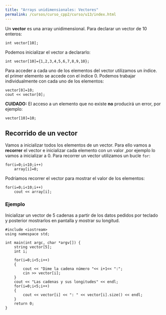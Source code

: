 ```yaml
---
title: "Arrays unidimensionales: Vectores"
permalink: /cursos/curso_cpp2/curso/u13/index.html
---
```



Un **vector** es una array unidimensional. Para declarar un vector de 10 enteros:

	int vector[10];

Podemos inicializar el vector a declararlo:

	int vector[10]={1,2,3,4,5,6,7,8,9,10};

Para acceder a cada uno de los elementos del vector utilizamos un índice. el primer elemento se accede con el índice 0. Podemos trabajar individualmente con cada uno de los elementos:

	vector[0]=10;
	cout << vector[0];

**CUIDADO:** El acceso a un elemento que no existe **no** producirá un error, por ejemplo:

	vector[10]=10;

## Recorrido de un vector

Vamos a inicializar todos los elementos de un vector. Para ello vamos a **recorrer** el vector e inicializar cada elemento con un valor ,por ejemplo lo vamos a inicializar a 0. Para recorrer un vector utilizamos un bucle `for`:

	for(i=0;i<10;i++)
		array[i]=0;

Podríamos recorrer el vector para mostrar el valor de los elementos:

	for(i=0;i<10;i++)
		cout << array[i];

### Ejemplo

Inicializar un vector de 5 cadenas a partir de los datos pedidos por teclado y posterior mostrarlos en pantalla y mostrar su longitud.

    #include <iostream>
    using namespace std;

    int main(int argc, char *argv[]) {
	    string vector[5];
        int i;
		
		for(i=0;i<5;i++)
		{
			cout << "Dime la cadena número "<< i+1<< ":";
			cin >> vector[i];
		}
		cout << "Las cadenas y sus longitudes" << endl;
		for(i=0;i<5;i++)
		{
			cout << vector[i] << ": " << vector[i].size() << endl;
		}
        return 0;
	}
	
